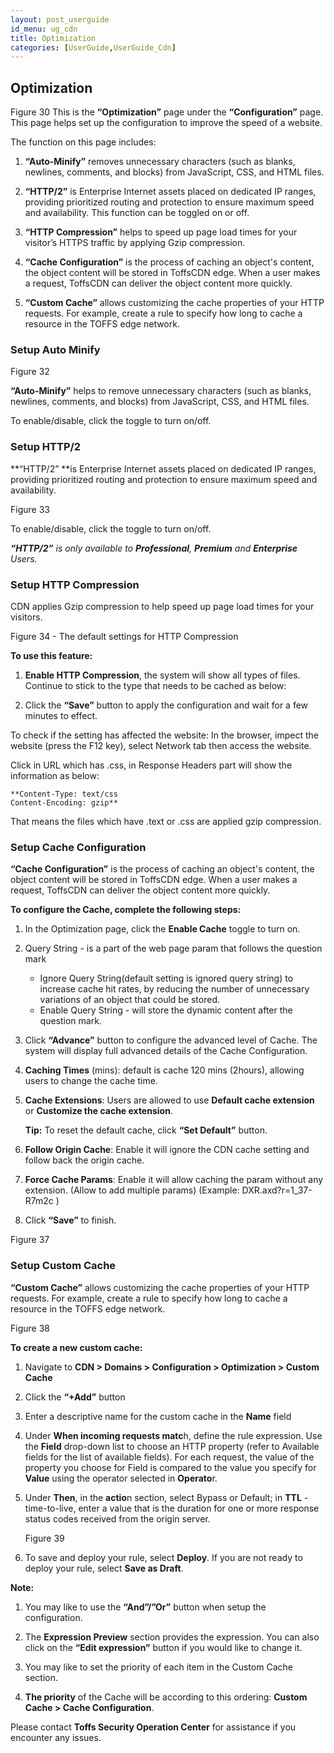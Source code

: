 ```yaml
---
layout: post_userguide
id_menu: ug_cdn
title: Optimization
categories: [UserGuide,UserGuide_Cdn]
---
```

## Optimization

Figure 30
This is the **“Optimization”** page under the **“Configuration”** page. This page helps set up the configuration to improve the speed of a website.

The function on this page includes:

1. **“Auto-Minify”** removes unnecessary characters (such as blanks, newlines, comments, and blocks) from JavaScript, CSS, and HTML files.

2. **“HTTP/2”** is Enterprise Internet assets placed on dedicated IP ranges, providing prioritized routing and protection to ensure maximum speed and availability. This function can be toggled on or off.

3. **“HTTP Compression”** helps to speed up page load times for your visitor’s HTTPS traffic by applying Gzip compression.

4. **“Cache Configuration”** is the process of caching an object's content, the object content will be stored in ToffsCDN edge. When a user makes a request, ToffsCDN can deliver the object content more quickly.

5. **“Custom Cache”** allows customizing the cache properties of your HTTP requests. For example, create a rule to specify how long to cache a resource in the TOFFS edge network.


### Setup Auto Minify

Figure 32

**“Auto-Minify”** helps to remove unnecessary characters (such as blanks, newlines, comments, and blocks) from JavaScript, CSS, and HTML files.

To enable/disable, click the toggle to turn on/off.


### Setup HTTP/2

**“HTTP/2” **is Enterprise Internet assets placed on dedicated IP ranges, providing prioritized routing and protection to ensure maximum speed and availability. 

Figure 33

To enable/disable, click the toggle to turn on/off.

***“HTTP/2”** is only available to **Professional**, **Premium** and **Enterprise** Users.*


### Setup HTTP Compression

CDN applies Gzip compression to help speed up page load times for your visitors.

Figure 34 - The default settings for HTTP Compression

**To use this feature:**

1. **Enable HTTP Compression**, the system will show all types of files. Continue to stick to the type that needs to be cached as below:

2. Click the **“Save”** button to apply the configuration and wait for a few minutes to effect.

To check if the setting has affected the website: In the browser, impect the website (press the F12 key), select Network tab then access the website. 


Click in URL which has .css, in Response Headers part will show the information as below:
	
    **Content-Type: text/css
	Content-Encoding: gzip**

That means the files which have .text or .css are applied gzip compression.


### Setup Cache Configuration

**“Cache Configuration”** is the process of caching an object's content, the object content will be stored in ToffsCDN edge. When a user makes a request, ToffsCDN can deliver the object content more quickly.

**To configure the Cache, complete the following steps:**

1. In the Optimization page, click the **Enable Cache** toggle to turn on.


2. Query String - is a part of the web page param that follows the question mark
    - Ignore Query String(default setting is ignored query string) to increase cache hit rates, by reducing the number of unnecessary variations of an object that could be stored.
    - Enable Query String - will store the dynamic content after the question mark.

3. Click **“Advance”** button to configure the advanced level of Cache. The system will display full advanced details of the Cache Configuration.

4. **Caching Times** (mins): default is cache 120 mins (2hours), allowing users to change the cache time.

5. **Cache Extensions**: Users are allowed to use **Default cache extension** or **Customize the cache extension**. 

    **Tip:** To reset the default cache, click **“Set Default”** button.

6. **Follow Origin Cache**: Enable it will ignore the CDN cache setting and follow back the origin cache.

7. **Force Cache Params**: Enable it will allow caching the param without any extension. (Allow to add multiple params)
(Example: DXR.axd?r=1_37-R7m2c )

8. Click **“Save”** to finish.

Figure 37


### Setup Custom Cache

**“Custom Cache”** allows customizing the cache properties of your HTTP requests. For example, create a rule to specify how long to cache a resource in the TOFFS edge network.

Figure 38

**To create a new custom cache:**

1. Navigate to **CDN > Domains > Configuration > Optimization > Custom Cache**

2. Click the **“+Add”** button

3. Enter a descriptive name for the custom cache in the **Name** field

4. Under **When incoming requests matc**h, define the rule expression. Use the **Field** drop-down list to choose an HTTP property (refer to Available fields for the list of available fields). For each request, the value of the property you choose for Field is compared to the value you specify for **Value** using the operator selected in **Operato**r.

5. Under **Then**, in the **actio**n section, select Bypass or Default; in **TTL** - time-to-live, enter a value that is the duration for one or more response status codes received from the origin server.

    Figure 39

6. To save and deploy your rule, select **Deploy**. If you are not ready to deploy your rule, select **Save as Draft**.

**Note:**

1. You may like to use the **“And”/”Or”** button when setup the configuration.

2. The **Expression Preview** section provides the expression. You can also click on the **“Edit expression”** button if you would like to change it.

3. You may like to set the priority of each item in the Custom Cache section.

4. **The priority** of the Cache will be according to this ordering: **Custom Cache > Cache Configuration**.


Please contact **Toffs Security Operation Center** for assistance if you encounter any issues.